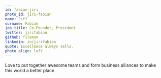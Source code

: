 ```yaml
---
id: fabian-jiri
photo_id: jiri-fabian
name: Jiří
surname: Fabián
job_title: Co-Founder, President
twitter: jirifabian
github: filemon
linkedin: in/jirifabian
quote: Excellence always sells.
photo_align: left
---
```


Love to put together awesome teams and form business alliances to make this world a better place.
